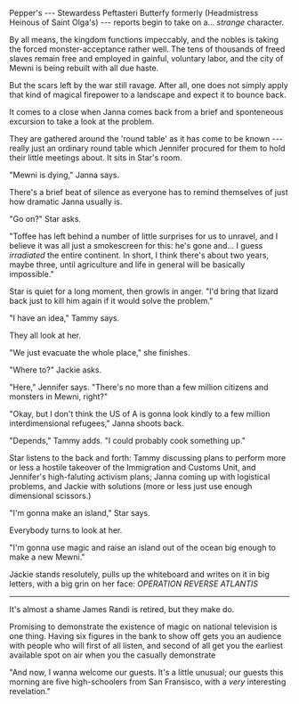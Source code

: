 Pepper's --- Stewardess Peftasteri Butterfy formerly (Headmistress Heinous of Saint Olga's) --- reports begin to take
on a... _strange_ character.

By all means, the kingdom functions impeccably, and the nobles is taking the forced monster-acceptance rather well.
The tens of thousands of freed slaves remain free and employed in gainful, voluntary labor, and the city of Mewni is
being rebuilt with all due haste.

But the scars left by the war still ravage. After all, one does not simply apply that kind of magical firepower to
a landscape and expect it to bounce back.

It comes to a close when Janna comes back from a brief and sponteneous excursion to take a look at the problem.

They are gathered around the 'round table' as it has come to be known --- really just an ordinary round table which
Jennifer procured for them to hold their little meetings about. It sits in Star's room.

"Mewni is dying," Janna says.

There's a brief beat of silence as everyone has to remind themselves of just how dramatic Janna usually is.

"Go on?" Star asks.

"Toffee has left behind a number of little surprises for us to unravel, and I believe it was all just a smokescreen
for this: he's gone and... I guess _irradiated_ the entire continent. In short, I think there's about two years, maybe
three, until agriculture and life in general will be basically impossible."

Star is quiet for a long moment, then growls in anger. "I'd bring that lizard back just to kill him again if it
would solve the problem."

"I have an idea," Tammy says.

They all look at her.

"We just evacuate the whole place," she finishes.

"Where to?" Jackie asks.

"Here," Jennifer says. "There's no more than a few million citizens and monsters in Mewni, right?"

"Okay, but I don't think the US of A is gonna look kindly to a few million interdimensional refugees,"
Janna shoots back.

"Depends," Tammy adds. "I could probably cook something up."

Star listens to the back and forth: Tammy discussing plans to perform more or less a hostile takeover of the
Immigration and Customs Unit, and Jennifer's high-faluting activism plans; Janna coming up with logistical problems,
and Jackie with solutions (more or less just use enough dimensional scissors.)

"I'm gonna make an island," Star says.

Everybody turns to look at her.

"I'm gonna use magic and raise an island out of the ocean big enough to make a new Mewni."

Jackie stands resolutely, pulls up the whiteboard and writes on it in big letters, with a big
grin on her face: _OPERATION REVERSE ATLANTIS_

----

It's almost a shame James Randi is retired, but they make do.

Promising to demonstrate the existence of magic on national television is one thing. Having
six figures in the bank to show off gets you an audience with people who will first of all
listen, and second of all get you the earliest available spot on air when you the casually demonstrate


"And now, I wanna welcome our guests. It's a little unusual; our guests this morning are five high-schoolers
from San Fransisco, with a _very_ interesting revelation."

